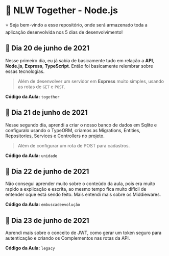 # :rocket: NLW Together - Node.js

:star: Seja bem-vindo a esse repositório, onde será armazenado toda a aplicação desenvolvida nos 5 dias de desenvolvimento!

## :date: Dia 20 de junho de 2021

Nesse primeiro dia, eu já sabia de basicamente tudo em relação a **API**, **Node.js**, **Express**, **TypeScript**. Então foi basicamente relembrar sobre essas tecnologias.

> Além de desenvolver um servidor em **Express** muito simples, usando as rotas de `GET` e `POST`.

**Código da Aula:** `together`

## :date: Dia 21 de junho de 2021

Nesse segundo dia, aprendi a criar o nosso banco de dados em Sqlite e configuralo usando o TypeORM, criamos as Migrations, Entities, Repositories, Services e Controllers no projeto.

> Além de configurar um rota de POST para cadastros.

**Código da Aula:** `unidade`

## :date: Dia 22 de junho de 2021

Não consegui aprender muito sobre o conteúdo da aula, pois era muito rapido a explicação e escrita, ao mesmo tempo fica muito difícil de entender oque está sendo feito.
Mais entendi mais sobre os Middiewares.

**Código da Aula:** `embuscadeevolução`

## :date: Dia 23 de junho de 2021

Aprendi mais sobre o conceito de JWT, como gerar um token seguro para autenticação e criando os Complementos nas rotas da API.

**Código da Aula:** `legacy`
